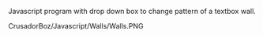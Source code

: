 Javascript program with drop down box to change pattern of a textbox wall.

CrusadorBoz/Javascript/Walls/Walls.PNG
